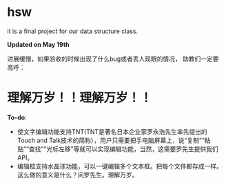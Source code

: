 # hsw

it is a final project for our data structure class.

**Updated on May 19th**

进展缓慢，如果验收的时候出现了什么bug或者丢人现眼的情况，
助教们一定要高呼：
# 理解万岁！！理解万岁！！

**To-do**:
- 使文字编辑功能支持TNT(TNT是著名日本企业家罗永浩先生率先提出的Touch and Talk技术的简称），用户只需要把手电脑屏幕上，说“复制”“粘贴””查找""光标左移"等就可以实现编辑功能，当然，这需要罗先生提供我们API。
- 编辑框支持水晶球功能，可以一键编辑多个文本框。把每个文件都存成一样。这么做的意义是什么？问罗先生。理解万岁。

